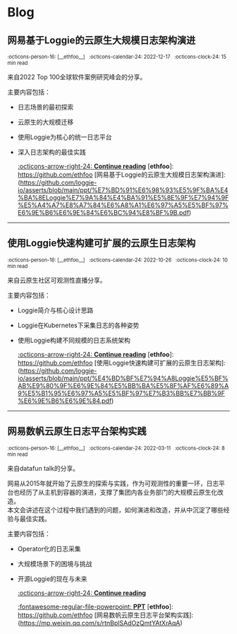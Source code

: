 
<style>
  .md-sidebar--secondary:not([hidden]) {
    visibility: hidden;
  }
</style>

# Blog

## 网易基于Loggie的云原生大规模日志架构演进

<aside style="font-size: .7rem" markdown>
<span>:octicons-person-16: [__ethfoo__] &nbsp;</span>
<span>
:octicons-calendar-24: 2022-12-17 &nbsp;
:octicons-clock-24: 15 min read 
</span>
</aside>

来自2022 Top 100全球软件案例研究峰会的分享。

主要内容包括：

- 日志场景的最初探索
- 云原生的大规模迁移
- 使用Loggie为核心的统一日志平台
- 深入日志架构的最佳实践
  
  [:octicons-arrow-right-24: __Continue reading__](https://github.com/loggie-io/asserts/blob/main/ppt/%E7%BD%91%E6%98%93%E5%9F%BA%E4%BA%8ELoggie%E7%9A%84%E4%BA%91%E5%8E%9F%E7%94%9F%E5%A4%A7%E8%A7%84%E6%A8%A1%E6%97%A5%E5%BF%97%E6%9E%B6%E6%9E%84%E6%BC%94%E8%BF%9B.pdf)
  [__ethfoo__]: https://github.com/ethfoo
  [网易基于Loggie的云原生大规模日志架构演进]: (https://github.com/loggie-io/asserts/blob/main/ppt/%E7%BD%91%E6%98%93%E5%9F%BA%E4%BA%8ELoggie%E7%9A%84%E4%BA%91%E5%8E%9F%E7%94%9F%E5%A4%A7%E8%A7%84%E6%A8%A1%E6%97%A5%E5%BF%97%E6%9E%B6%E6%9E%84%E6%BC%94%E8%BF%9B.pdf)

---


## 使用Loggie快速构建可扩展的云原生日志架构

<aside style="font-size: .7rem" markdown>
<span>:octicons-person-16: [__ethfoo__] &nbsp;</span>
<span>
:octicons-calendar-24: 2022-10-26 &nbsp;
:octicons-clock-24: 10 min read 
</span>
</aside>

来自云原生社区可观测性直播分享。

主要内容包括：

- Loggie简介与核心设计思路
- Loggie在Kubernetes下采集日志的各种姿势
- 使用Loggie构建不同规模的日志系统架构
  
  [:octicons-arrow-right-24: __Continue reading__](https://github.com/loggie-io/asserts/blob/main/ppt/%E4%BD%BF%E7%94%A8Loggie%E5%BF%AB%E9%80%9F%E6%9E%84%E5%BB%BA%E5%8F%AF%E6%89%A9%E5%B1%95%E6%97%A5%E5%BF%97%E7%B3%BB%E7%BB%9F%E6%9E%B6%E6%9E%84.pdf)
  [__ethfoo__]: https://github.com/ethfoo
  [使用Loggie快速构建可扩展的云原生日志架构]: (https://github.com/loggie-io/asserts/blob/main/ppt/%E4%BD%BF%E7%94%A8Loggie%E5%BF%AB%E9%80%9F%E6%9E%84%E5%BB%BA%E5%8F%AF%E6%89%A9%E5%B1%95%E6%97%A5%E5%BF%97%E7%B3%BB%E7%BB%9F%E6%9E%B6%E6%9E%84.pdf)

---

## 网易数帆云原生日志平台架构实践

<aside style="font-size: .7rem" markdown>
<span>:octicons-person-16: [__ethfoo__] &nbsp;</span>
<span>
:octicons-calendar-24: 2022-03-11 &nbsp;
:octicons-clock-24: 8 min read 
</span>
</aside>

来自datafun talk的分享。

网易从2015年就开始了云原生的探索与实践，作为可观测性的重要一环，日志平台也经历了从主机到容器的演进，支撑了集团内各业务部门的大规模云原生化改造。  
本文会讲述在这个过程中我们遇到的问题，如何演进和改造，并从中沉淀了哪些经验与最佳实践。

主要内容包括：

- Operator化的⽇志采集
- ⼤规模场景下的困境与挑战
- 开源Loggie的现在与未来
  
  [:octicons-arrow-right-24: __Continue reading__](https://mp.weixin.qq.com/s/rtnBplSAdOzQmtYAtXrAqA)  
  
  [:fontawesome-regular-file-powerpoint: __PPT__](https://github.com/loggie-io/asserts/blob/main/ppt/%E7%BD%91%E6%98%93%E4%BA%91%E5%8E%9F%E7%94%9F%E6%97%A5%E5%BF%97%E5%B9%B3%E5%8F%B0%E7%9A%84%E6%9E%B6%E6%9E%84%E6%BC%94%E8%BF%9B%E4%B8%8E%E5%AE%9E%E8%B7%B5.pdf)
  [__ethfoo__]: https://github.com/ethfoo
  [网易数帆云原生日志平台架构实践]: (https://mp.weixin.qq.com/s/rtnBplSAdOzQmtYAtXrAqA)

